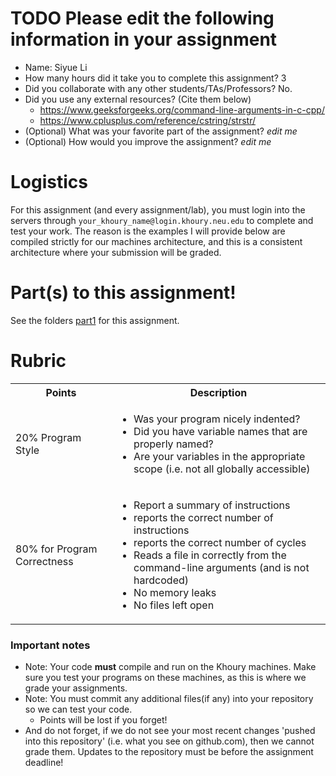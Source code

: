 # TODO Please edit the following information in your assignment

- Name: Siyue Li
- How many hours did it take you to complete this assignment? 3
- Did you collaborate with any other students/TAs/Professors? No.
- Did you use any external resources? (Cite them below)
  - https://www.geeksforgeeks.org/command-line-arguments-in-c-cpp/
  - https://www.cplusplus.com/reference/cstring/strstr/
- (Optional) What was your favorite part of the assignment? *edit me*
- (Optional) How would you improve the assignment? *edit me*

# Logistics

For this assignment (and every assignment/lab), you must login into the servers through `your_khoury_name@login.khoury.neu.edu` to complete and test your work. The reason is the examples I will provide below are compiled strictly for our machines architecture, and this is a consistent architecture where your submission will be graded.

# Part(s) to this assignment!

See the folders [part1](./part1/) for this assignment.

# Rubric

 <table>
  <tbody>
    <tr>
      <th>Points</th>
      <th align="center">Description</th>
    </tr>
    <tr>
      <td>20% Program Style</td>
      <td align="left"><ul><li>Was your program nicely indented?</li><li>Did you have variable names that are properly named?</li><li>Are your variables in the appropriate scope (i.e. not all globally accessible)</li></ul></td>
    </tr>
     <tr>
      <td>80% for Program Correctness</td>
       <td align="left"><ul><li>Report a summary of instructions</li><li>reports the correct number of instructions</li><li>reports the correct number of cycles</li><li>Reads a file in correctly from the command-line arguments (and is not hardcoded)</li><li>No memory leaks</li><li>No files left open</li></ul></td>
    </tr>
  </tbody>
</table>


### Important notes

* Note: Your code **must** compile and run on the Khoury machines. Make sure you test your programs on these machines, as this is where we grade your assignments.
* Note: You must commit any additional files(if any) into your repository so we can test your code.
  * Points will be lost if you forget!
* And do not forget, if we do not see your most recent changes 'pushed into this repository' (i.e. what you see on github.com), then we cannot grade them. Updates to the repository must be before the assignment deadline!
